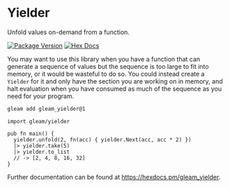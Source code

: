 # Yielder

Unfold values on-demand from a function.

[![Package Version](https://img.shields.io/hexpm/v/gleam_yielder)](https://hex.pm/packages/gleam_yielder)
[![Hex Docs](https://img.shields.io/badge/hex-docs-ffaff3)](https://hexdocs.pm/gleam_yielder/)


You may want to use this library when you have a function that can generate a
sequence of values but the sequence is too large to fit into memory, or it would
be wasteful to do so. You could instead create a `Yielder` for it and only have
the section you are working on in memory, and halt evaluation when you have
consumed as much of the sequence as you need for your program.
```sh
gleam add gleam_yielder@1
```
```gleam
import gleam/yielder

pub fn main() {
  yielder.unfold(2, fn(acc) { yielder.Next(acc, acc * 2) })
  |> yielder.take(5)
  |> yielder.to_list
  // -> [2, 4, 8, 16, 32]
}
```

Further documentation can be found at <https://hexdocs.pm/gleam_yielder>.
